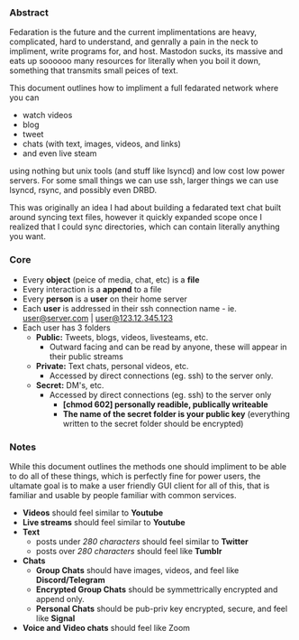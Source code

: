 ### Abstract
Fedaration is the future and the current implimentations are heavy, complicated, hard to understand, and genrally a pain in the neck to impliment, write programs for, and host. Mastodon sucks, its massive and eats up soooooo many resources for literally when you boil it down, something that transmits small peices of text.

This document outlines how to impliment a full fedarated network where you can
 - watch videos
 - blog
 - tweet
 - chats (with text, images, videos, and links)
 - and even live steam
 
using nothing but unix tools (and stuff like lsyncd) and low cost low power servers.
For some small things we can use ssh, larger things we can use lsyncd, rsync, and possibly even DRBD.
 
This was originally an idea I had about building a fedarated text chat built around syncing text files, however it quickly expanded scope once I realized that I could sync directories, which can contain literally anything you want.

### Core
- Every **object** (peice of media, chat, etc) is a **file**
- Every interaction is a **append** to a file
- Every **person** is a **user** on their home server
- Each **user** is addressed in their ssh connection name - ie.   user@server.com | user@123.12.345.123
- Each user has 3 folders 
    - **Public:** Tweets, blogs, videos, livesteams, etc.
        - Outward facing and can be read by anyone, these will appear in their public streams
    - **Private:** Text chats, personal videos, etc.
        - Accessed by direct connections (eg. ssh) to the server only.
    - **Secret:** DM's, etc.
        - Accessed by direct connections (eg. ssh) to the server only
            - **\[chmod 602\] personally readible, publically writeable**
            - **The name of the secret folder is your public key** (everything written to the secret folder should be encrypted)


### Notes
While this document outlines the methods one should impliment to be able to do all of these things, which is perfectly fine for power users, the ultamate goal is to make a user friendly GUI client for all of this, that is familiar and usable by people familiar with common services.
- **Videos** should feel similar to **Youtube**
- **Live streams** should feel similar to **Youtube**
- **Text**
    - posts under *280 characters* should feel similar to **Twitter**
    - posts over *280 characters* should feel like **Tumblr**
- **Chats**
    - **Group Chats** should have images, videos, and feel like **Discord/Telegram**
    - **Encrypted Group Chats** should be symmettrically encrypted and append only.
    - **Personal Chats** should be pub-priv key encrypted, secure, and feel like **Signal**
- **Voice and Video chats** should feel like Zoom
